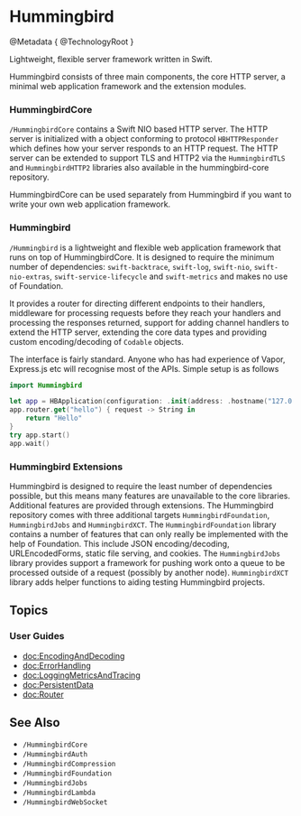 # Hummingbird

@Metadata {
    @TechnologyRoot
}

Lightweight, flexible server framework written in Swift.

Hummingbird consists of three main components, the core HTTP server, a minimal web application framework and the extension modules.

### HummingbirdCore

``/HummingbirdCore`` contains a Swift NIO based HTTP server. The HTTP server is initialized with a object conforming to protocol `HBHTTPResponder` which defines how your server responds to an HTTP request. The HTTP server can be extended to support TLS and HTTP2 via the ``HummingbirdTLS`` and ``HummingbirdHTTP2`` libraries also available in the hummingbird-core repository.

HummingbirdCore can be used separately from Hummingbird if you want to write your own web application framework.

### Hummingbird

``/Hummingbird`` is a lightweight and flexible web application framework that runs on top of HummingbirdCore. It is designed to require the minimum number of dependencies: `swift-backtrace`, `swift-log`, `swift-nio`, `swift-nio-extras`, `swift-service-lifecycle` and `swift-metrics` and makes no use of Foundation.

It provides a router for directing different endpoints to their handlers, middleware for processing requests before they reach your handlers and processing the responses returned, support for adding channel handlers to extend the HTTP server, extending the core data types and providing custom encoding/decoding of `Codable` objects.

The interface is fairly standard. Anyone who has had experience of Vapor, Express.js etc will recognise most of the APIs. Simple setup is as follows

```swift
import Hummingbird

let app = HBApplication(configuration: .init(address: .hostname("127.0.0.1", port: 8080)))
app.router.get("hello") { request -> String in
    return "Hello"
}
try app.start()
app.wait()
```

### Hummingbird Extensions

Hummingbird is designed to require the least number of dependencies possible, but this means many features are unavailable to the core libraries. Additional features are provided through extensions. The Hummingbird repository comes with three additional targets ``HummingbirdFoundation``, ``HummingbirdJobs`` and ``HummingbirdXCT``. The ``HummingbirdFoundation`` library contains a number of features that can only really be implemented with the help of Foundation. This include JSON encoding/decoding, URLEncodedForms, static file serving, and cookies. The ``HummingbirdJobs`` library provides support a framework for pushing work onto a queue to be processed outside of a request (possibly by another node). ``HummingbirdXCT`` library adds helper functions to aiding testing Hummingbird projects.

## Topics

### User Guides

- <doc:EncodingAndDecoding>
- <doc:ErrorHandling>
- <doc:LoggingMetricsAndTracing>
- <doc:PersistentData>
- <doc:Router>

## See Also

- ``/HummingbirdCore``
- ``/HummingbirdAuth``
- ``/HummingbirdCompression``
- ``/HummingbirdFoundation``
- ``/HummingbirdJobs``
- ``/HummingbirdLambda``
- ``/HummingbirdWebSocket``
